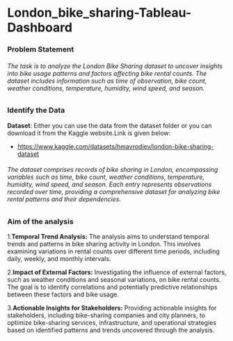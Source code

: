 # London_bike_sharing-Tableau-Dashboard
### Problem Statement
###### The task is to analyze the London Bike Sharing dataset to uncover insights into bike usage patterns and factors affecting bike rental counts. The dataset includes information such as time of observation, bike count, weather conditions, temperature, humidity, wind speed, and season.
### Identify the Data
**Dataset**: Either you can use the data from the dataset folder or you can download it from the Kaggle website.Link is given below:
  - https://www.kaggle.com/datasets/hmavrodiev/london-bike-sharing-dataset
###### The dataset comprises records of bike sharing in London, encompassing variables such as time, bike count, weather conditions, temperature, humidity, wind speed, and season. Each entry represents observations recorded over time, providing a comprehensive dataset for analyzing bike rental patterns and their dependencies.
### Aim of the analysis
1.**Temporal Trend Analysis:** The analysis aims to understand temporal trends and patterns in bike sharing activity in London. This involves examining variations in rental counts over different time periods, including daily, weekly, and monthly intervals.

2.**Impact of External Factors:** Investigating the influence of external factors, such as weather conditions and seasonal variations, on bike rental counts. The goal is to identify correlations and potentially predictive relationships between these factors and bike usage.

3.**Actionable Insights for Stakeholders:** Providing actionable insights for stakeholders, including bike-sharing companies and city planners, to optimize bike-sharing services, infrastructure, and operational strategies based on identified patterns and trends uncovered through the analysis.
